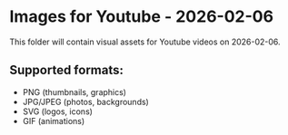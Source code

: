 # Images for Youtube - 2026-02-06

This folder will contain visual assets for Youtube videos on 2026-02-06.

## Supported formats:
- PNG (thumbnails, graphics)
- JPG/JPEG (photos, backgrounds)
- SVG (logos, icons)
- GIF (animations)
